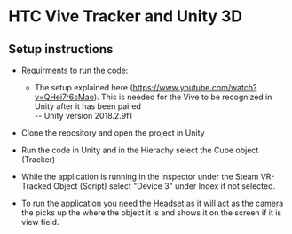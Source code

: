 # HTC Vive Tracker and Unity 3D
## Setup instructions
- Requirments to run the code:  
  - The setup explained here (https://www.youtube.com/watch?v=QHei7r6sMao). This is needed for the Vive to be recognized in Unity after it has been paired  
-- Unity version 2018.2.9f1

- Clone the repository and open the project in Unity
- Run the code in Unity and in the Hierachy select the Cube object (Tracker)
- While the application is running in the inspector under the Steam VR-Tracked Object (Script) select "Device 3" under Index if not selected.
- To run the application you need the Headset as it will act as the camera the picks up the where the object it is and shows it on the screen if it is view field.
